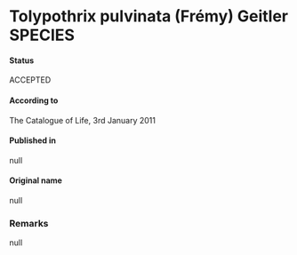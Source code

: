 # Tolypothrix pulvinata (Frémy) Geitler SPECIES

#### Status
ACCEPTED

#### According to
The Catalogue of Life, 3rd January 2011

#### Published in
null

#### Original name
null

### Remarks
null